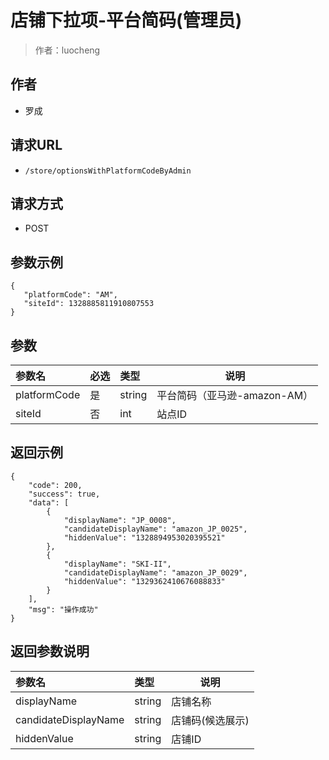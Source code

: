 # 店铺下拉项-平台简码(管理员)

> 作者：luocheng

## 作者

- 罗成

## 请求URL

- ` /store/optionsWithPlatformCodeByAdmin  `
  
## 请求方式
- POST 

## 参数示例

 ``` 
{
    "platformCode": "AM",
	"siteId": 1328885811910807553
}

 ```

## 参数

|参数名|必选|类型|说明|
|:----    |:---|:----- |-----   |
|platformCode |是  |string | 平台简码（亚马逊-amazon-AM）    |
|siteId |否  |int | 站点ID    |

## 返回示例 

``` 
{
    "code": 200,
    "success": true,
    "data": [
        {
            "displayName": "JP_0008",
            "candidateDisplayName": "amazon_JP_0025",
            "hiddenValue": "1328894953020395521"
        },
        {
            "displayName": "SKI-II",
            "candidateDisplayName": "amazon_JP_0029",
            "hiddenValue": "1329362410676088833"
        }
    ],
    "msg": "操作成功"
}
```

## 返回参数说明 

|参数名|类型|说明|
|:-----  |:-----|-----                           |
|displayName |string   |店铺名称  |
|candidateDisplayName |string   |店铺码(候选展示)  |
|hiddenValue |string   |店铺ID  |